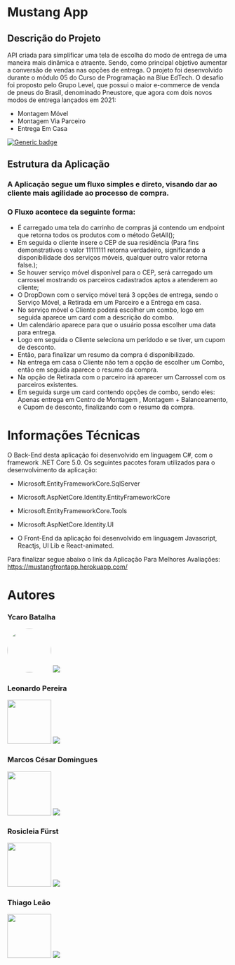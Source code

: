 # Mustang App
## Descrição do Projeto
API criada para  simplificar uma tela de escolha do modo de entrega de uma maneira mais dinâmica e atraente. Sendo, como principal objetivo aumentar a conversão de vendas nas opções de entrega.
O projeto foi desenvolvido durante o módulo 05 do Curso de Programação na Blue EdTech. O desafio foi proposto pelo Grupo Level, que possui o maior e-commerce de venda de pneus do Brasil, denominado Pneustore, que agora com dois novos modos de entrega lançados em 2021:

- Montagem Móvel
- Montagem Via Parceiro
- Entrega Em Casa

[![Generic badge](https://img.shields.io/badge/Version-1.0-<COLOR>.svg)](https://shields.io/)

## Estrutura da Aplicação

### A Aplicação segue um fluxo simples e direto, visando dar ao cliente mais agilidade ao processo de compra.

### O Fluxo acontece da seguinte forma:

- É carregado uma tela do carrinho de compras  já contendo um endpoint que retorna todos os produtos com o método GetAll();
- Em seguida o cliente insere o CEP de sua residência (Para fins demonstrativos o valor 11111111 retorna verdadeiro, significando a disponibilidade dos serviços móveis, qualquer outro valor retorna false.);
- Se houver serviço móvel disponível para o CEP, será carregado um carrossel mostrando os parceiros cadastrados aptos a atenderem ao cliente;
- O DropDown com o serviço móvel terá 3 opções de entrega, sendo o Serviço Móvel, a Retirada em um Parceiro e a Entrega em casa.
- No serviço móvel o Cliente poderá escolher um combo, logo em seguida aparece um card com a descrição do combo.
- Um calendário aparece para que o usuário possa escolher uma data para entrega.
- Logo em seguida o Cliente seleciona um perídodo e se tiver, um cupom de desconto.
- Então, para finalizar um resumo da compra é disponibilizado.
- Na entrega em casa o Cliente não tem a opção de escolher um Combo, então em seguida aparece o resumo da compra.
- Na opção de Retirada com o parceiro irá aparecer um  Carrossel com os parceiros existentes.
- Em seguida surge um card contendo opções de combo, sendo eles:  Apenas entrega em Centro de Montagem ,  Montagem + Balanceamento, e Cupom de  desconto, finalizando com  o resumo da compra.

# Informações Técnicas
O Back-End desta aplicação foi desenvolvido em linguagem C#, com o framework .NET Core 5.0. Os seguintes pacotes foram utilizados para o desenvolvimento da aplicação:
- Microsoft.EntityFrameworkCore.SqlServer
- Microsoft.AspNetCore.Identity.EntityFrameworkCore
- Microsoft.EntityFrameworkCore.Tools
- Microsoft.AspNetCore.Identity.UI

- O Front-End da aplicação foi desenvolvido em linguagem Javascript, Reactjs, UI Lib e React-animated.

Para finalizar segue abaixo o link da Aplicação Para Melhores Avaliações:
https://mustangfrontapp.herokuapp.com/


# Autores
### Ycaro Batalha
<img style="border-radius: 80%;" src="https://i1.sndcdn.com/avatars-001002863491-80v8qp-t500x500.jpg" width="100px;" alt=""/>
<a href="https://www.linkedin.com/in/ycaro-gabriel-da-costa-batalha-2019" target="_blank"><img src="https://img.shields.io/badge/-LinkedIn-%230077B5?style=for-the-badge&logo=linkedin&logoColor=white" target="_blank"></a> 

### Leonardo Pereira
<img style = "border radius: 80%;" src = "https://media-exp1.licdn.com/dms/image/C4E03AQF3gkIPWId44w/profile-displayphoto-shrink_800_800/0/1634427027151?e=1640217600&v=beta&t=TLQ0SlmK5mKZjqDEfzzC9ahws7MmK9r9jQHsQtGAYQI" width ="100px;" alt = "" />
<a href="https://www.linkedin.com/in/leonardo-pereira-41353117a/" target="_blank"><img src="https://img.shields.io/badge/-LinkedIn-%230077B5?style=for-the-badge&logo=linkedin&logoColor=white" target="_blank"></a>

### Marcos César Domingues
<img style = "border radius: 80%;" src = "https://avatars.githubusercontent.com/u/67762118?v=4" width ="100px;" alt = "" />
<a href="https://www.linkedin.com/in/marcos-domingues-bbb7b21b7" target="_blank"><img src="https://img.shields.io/badge/-LinkedIn-%230077B5?style=for-the-badge&logo=linkedin&logoColor=white" target="_blank"></a>

### Rosicleia Fürst
<img style = "border radius: 80%;" src = "https://media-exp1.licdn.com/dms/image/C4D03AQHYdL5Nzs-pSw/profile-displayphoto-shrink_200_200/0/1634436390550?e=1640217600&v=beta&t=r93PMuszmM0r_4cqAn62WOBFI1oJhFJDYQweIZx2vxM" width ="100px;" alt = "" />
<a href="https://www.linkedin.com/in/rosicleiafurst/" target="_blank"><img src="https://img.shields.io/badge/-LinkedIn-%230077B5?style=for-the-badge&logo=linkedin&logoColor=white" target="_blank"></a>

### Thiago Leão
<img style = "border radius: 80%;" src = "https://media-exp1.licdn.com/dms/image/C4D03AQG3dTQ5jHJRRg/profile-displayphoto-shrink_800_800/0/1613065807294?e=1640217600&v=beta&t=UjTbp-8_LIak58jI4mYlHswx36okLae6A4GIl_wmUt4" width ="100px;" alt = "" />
<a href="https://www.linkedin.com/in/thiago-le%C3%A3o-62988784/" target="_blank"><img src="https://img.shields.io/badge/-LinkedIn-%230077B5?style=for-the-badge&logo=linkedin&logoColor=white" target="_blank"></a>
